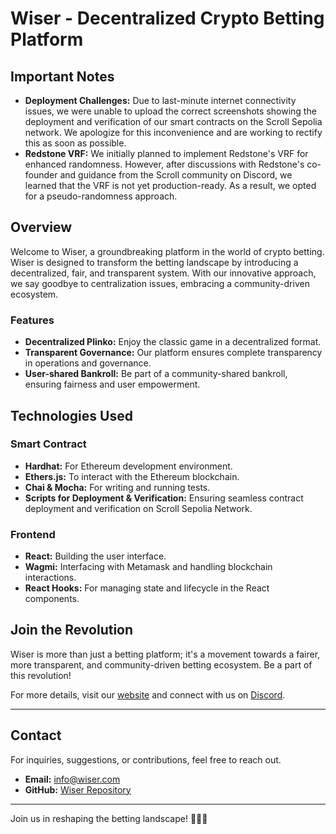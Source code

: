 # Wiser - Decentralized Crypto Betting Platform

## Important Notes

- **Deployment Challenges:** Due to last-minute internet connectivity issues, we were unable to upload the correct screenshots showing the deployment and verification of our smart contracts on the Scroll Sepolia network. We apologize for this inconvenience and are working to rectify this as soon as possible.
- **Redstone VRF:** We initially planned to implement Redstone's VRF for enhanced randomness. However, after discussions with Redstone's co-founder and guidance from the Scroll community on Discord, we learned that the VRF is not yet production-ready. As a result, we opted for a pseudo-randomness approach.

## Overview

Welcome to Wiser, a groundbreaking platform in the world of crypto betting. Wiser is designed to transform the betting landscape by introducing a decentralized, fair, and transparent system. With our innovative approach, we say goodbye to centralization issues, embracing a community-driven ecosystem.

### Features
- **Decentralized Plinko:** Enjoy the classic game in a decentralized format.
- **Transparent Governance:** Our platform ensures complete transparency in operations and governance.
- **User-shared Bankroll:** Be part of a community-shared bankroll, ensuring fairness and user empowerment.

## Technologies Used

### Smart Contract
- **Hardhat:** For Ethereum development environment.
- **Ethers.js:** To interact with the Ethereum blockchain.
- **Chai & Mocha:** For writing and running tests.
- **Scripts for Deployment & Verification:** Ensuring seamless contract deployment and verification on Scroll Sepolia Network.

### Frontend
- **React:** Building the user interface.
- **Wagmi:** Interfacing with Metamask and handling blockchain interactions.
- **React Hooks:** For managing state and lifecycle in the React components.

## Join the Revolution

Wiser is more than just a betting platform; it's a movement towards a fairer, more transparent, and community-driven betting ecosystem. Be a part of this revolution!

For more details, visit our [website](#) and connect with us on [Discord](#).

---

## Contact

For inquiries, suggestions, or contributions, feel free to reach out.

- **Email:** [info@wiser.com](mailto:info@wiser.com)
- **GitHub:** [Wiser Repository](#)

---

Join us in reshaping the betting landscape! 🎲🌐🚀
